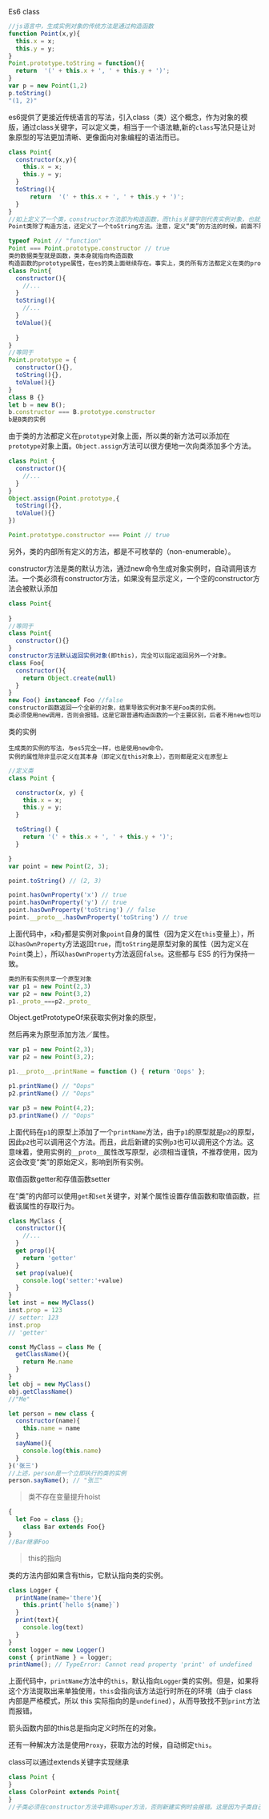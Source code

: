 Es6 class

```js
//js语言中，生成实例对象的传统方法是通过构造函数
function Point(x,y){
  this.x = x;
  this.y = y;
}
Point.prototype.toString = function(){
  return  '(' + this.x + ', ' + this.y + ')';
}
var p = new Point(1,2)
p.toString()
"(1, 2)"
```

es6提供了更接近传统语言的写法，引入class（类）这个概念，作为对象的模版，通过class关键字，可以定义类，相当于一个语法糖,新的`class`写法只是让对象原型的写法更加清晰、更像面向对象编程的语法而已。

```js
class Point{
  constructor(x,y){
    this.x = x;
    this.y = y;
  }
  toString(){
      return  '(' + this.x + ', ' + this.y + ')';
  }
}
//如上定义了一个类，constructor方法即为构造函数，而this关键字则代表实例对象，也就是说，es5的构造函数 Point，对应es6的Point类的构造方法。
Point类除了构造方法，还定义了一个toString方法。注意，定义“类”的方法的时候，前面不需要加上function这个关键字，直接把函数定义放进去了就可以了。另外，方法之间不需要逗号分隔，加了会报错。
```

```javascript
typeof Point // "function"
Point === Point.prototype.constructor // true
类的数据类型就是函数，类本身就指向构造函数
构造函数的prototype属性，在es的类上面继续存在。事实上，类的所有方法都定义在类的prototype属性上面。
class Point{
  constructor(){
    //...
  }
  toString(){
    //...
  }
  toValue(){
    
  }
}
//等同于
Point.prototype = {
  constructor(){},
  toString(){},
  toValue(){}
}
class B {}
let b = new B();
b.constructor === B.prototype.constructor
b是B类的实例
```

由于类的方法都定义在`prototype`对象上面，所以类的新方法可以添加在`prototype`对象上面。`Object.assign`方法可以很方便地一次向类添加多个方法。

```js
class Point {
  constructor(){
    //...
  }
}
Object.assign(Point.prototype,{
  toString(){},
  toValue(){}
})

```

```javascript
Point.prototype.constructor === Point // true
```

另外，类的内部所有定义的方法，都是不可枚举的（non-enumerable）。

constructor方法是类的默认方法，通过new命令生成对象实例时，自动调用该方法。一个类必须有constructor方法，如果没有显示定义，一个空的constructor方法会被默认添加

````js
class Point{
  
}
//等同于
class Point{
  constructor(){}
}
constructor方法默认返回实例对象(即this)，完全可以指定返回另外一个对象。
class Foo{
  constructor(){
    return Object.create(null)
  }
}
new Foo() instanceof Foo //false
constructor函数返回一个全新的对象，结果导致实例对象不是Foo类的实例。
类必须使用new调用，否则会报错。这是它跟普通构造函数的一个主要区别，后者不用new也可以执行
````

类的实例

```
生成类的实例的写法，与es5完全一样，也是使用new命令。
实例的属性除非显示定义在其本身（即定义在this对象上），否则都是定义在原型上
```

```javascript
//定义类
class Point {

  constructor(x, y) {
    this.x = x;
    this.y = y;
  }

  toString() {
    return '(' + this.x + ', ' + this.y + ')';
  }

}
var point = new Point(2, 3);

point.toString() // (2, 3)

point.hasOwnProperty('x') // true
point.hasOwnProperty('y') // true
point.hasOwnProperty('toString') // false
point.__proto__.hasOwnProperty('toString') // true
```

上面代码中，`x`和`y`都是实例对象`point`自身的属性（因为定义在`this`变量上），所以`hasOwnProperty`方法返回`true`，而`toString`是原型对象的属性（因为定义在`Point`类上），所以`hasOwnProperty`方法返回`false`。这些都与 ES5 的行为保持一致。

```js
类的所有实例共享一个原型对象
var p1 = new Point(2,3)
var p2 = new Point(3,2)
p1._proto_===p2._proto_
```

Object.getPrototypeOf来获取实例对象的原型，

然后再来为原型添加方法／属性。

```javascript
var p1 = new Point(2,3);
var p2 = new Point(3,2);

p1.__proto__.printName = function () { return 'Oops' };

p1.printName() // "Oops"
p2.printName() // "Oops"

var p3 = new Point(4,2);
p3.printName() // "Oops"
```

上面代码在`p1`的原型上添加了一个`printName`方法，由于`p1`的原型就是`p2`的原型，因此`p2`也可以调用这个方法。而且，此后新建的实例`p3`也可以调用这个方法。这意味着，使用实例的`__proto__`属性改写原型，必须相当谨慎，不推荐使用，因为这会改变“类”的原始定义，影响到所有实例。

取值函数getter和存值函数setter

在“类”的内部可以使用`get`和`set`关键字，对某个属性设置存值函数和取值函数，拦截该属性的存取行为。

```js
class MyClass {
  constructor(){
    //...
  }
  get prop(){
    return 'getter'
  }
  set prop(value){
    console.log('setter:'+value)
  }
}
let inst = new MyClass()
inst.prop = 123
// setter: 123
inst.prop
// 'getter'
```

```js
const MyClass = class Me {
  getClassName(){
    return Me.name
  }
}
let obj = new MyClass()
obj.getClassName()
//"Me"
```

```js
let person = new class {
  constructor(name){
    this.name = name
  }
  sayName(){
    console.log(this.name)
  }
}('张三')
//上述，person是一个立即执行的类的实例
person.sayName(); // "张三"
```

> 类不存在变量提升hoist

```js
{
  let Foo = class {};
	class Bar extends Foo{}
}
//Bar继承Foo
```

> this的指向

类的方法内部如果含有this，它默认指向类的实例。

```js
class Logger {
  printName(name='there'){
    this.print(`hello ${name}`)
  }
  print(text){
    console.log(text)
  }
}
const logger = new Logger()
const { printName } = logger;
printName(); // TypeError: Cannot read property 'print' of undefined
```

上面代码中，`printName`方法中的`this`，默认指向`Logger`类的实例。但是，如果将这个方法提取出来单独使用，`this`会指向该方法运行时所在的环境（由于 class 内部是严格模式，所以 this 实际指向的是`undefined`），从而导致找不到`print`方法而报错。

箭头函数内部的this总是指向定义时所在的对象。

还有一种解决方法是使用`Proxy`，获取方法的时候，自动绑定`this`。

class可以通过extends关键字实现继承

```js
class Point {
}
class ColorPoint extends Point{
}
//子类必须在constructor方法中调用super方法，否则新建实例时会报错。这是因为子类自己的this对象，必须先通过父类的构造函数完成塑造，得到与父类同样的实例属性和方法，然后再对其进行加工，加上子类自己的实例属性和方法。如果不调用super方法，子类就得不到this对象。
```



